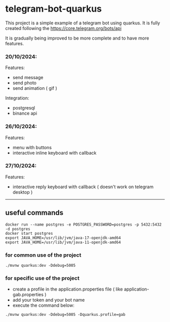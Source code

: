 # telegram-bot-quarkus

This project is a simple example of a telegram bot using quarkus.
It is fully created following the https://core.telegram.org/bots/api

It is gradually being improved to be more complete and to have more features.

### 20/10/2024:
Features:
- send message
- send photo
- send animation ( gif )

Integration:
- postgresql
- binance api

### 26/10/2024:
Features:
- menu with buttons
- interactive inline keyboard with callback

### 27/10/2024:
Features:
- interactive reply keyboard with callback ( doesn't work on telegram desktop )

---
## useful commands
```
docker run --name postgres -e POSTGRES_PASSWORD=postgres -p 5432:5432 -d postgres
docker start postgres
export JAVA_HOME=/usr/lib/jvm/java-17-openjdk-amd64
export JAVA_HOME=/usr/lib/jvm/java-11-openjdk-amd64
```

### for common use of the project
```
./mvnw quarkus:dev -Ddebug=5005
```

### for specific use of the project
- create a profile in the application.properties file ( like application-gab.properties )
- add your token and your bot name
- execute the command below:

```
./mvnw quarkus:dev -Ddebug=5005 -Dquarkus.profile=gab
```